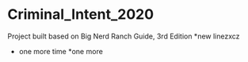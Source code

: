 # Criminal_Intent_2020
Project built based on Big Nerd Ranch Guide, 3rd Edition
*new linezxcz
* one more time
*one more
